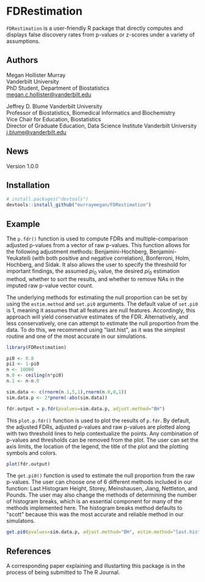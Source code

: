 FDRestimation
========

`FDRestimation` is a user-friendly R package that directly computes and displays false discovery rates from p-values or z-scores under a variety of assumptions. 

Authors
-------
Megan Hollister Murray     
Vanderbilt University  
PhD Student, Department of Biostatistics  
<i class="fas fa-envelope"></i>  megan.c.hollister@vanderbilt.edu  
  
Jeffrey D. Blume
Vanderbilt University  
Professor of Biostatistics, Biomedical Informatics and Biochemistry  
Vice Chair for Education, Biostatistics  
Director of Graduate Education, Data Science Institute  Vanderbilt University  
<i class="fas fa-envelope"></i>  j.blume@vanderbilt.edu  

News
----
Version 1.0.0

Installation
------------

``` r
# install.packages("devtools")
devtools::install_github("murraymegan/FDRestimation")
```

Example
-------

The `p.fdr()` function is used to compute FDRs and multiple-comparison adjusted p-values from a vector of raw p-values. This function allows for the following adjustment methods: Benjamini-Hochberg, Benjamini-Yeukateili (with both positive and negative correlation), Bonferroni, Holm, Hochberg, and Sidak. It also allows the user to specify the threshold for important findings, the assumed $pi_0$ value, the desired $pi_0$ estimation method, whether to sort the results, and whether to remove NAs in the imputed raw p-value vector count. 

The underlying methods for estimating the null proportion can be set by using the `estim.method` and `set.pi0` arguments. The default value of `set.pi0` is 1, meaning it assumes that all features are null features. Accordingly, this approach will yield conservative estimates of the FDR. Alternatively, and less conservatively, one can attempt to estimate the null proportion from the data. To do this, we recommend using "last.hist", as it was the simplest routine and one of the most accurate in our simulations. 

``` r
library(FDRestimation)

pi0 <- 0.8
pi1 <- 1-pi0
n <- 10000
n.0 <- ceiling(n*pi0)
n.1 <- n-n.0

sim.data <- c(rnorm(n.1,5,1),rnorm(n.0,0,1))
sim.data.p <- 2*pnorm(-abs(sim.data))

fdr.output = p.fdr(pvalues=sim.data.p, adjust.method="BH")
```

This `plot.p.fdr()` function is used to plot the results of `p.fdr`. By default, the adjusted FDRs, adjusted p-values and raw p-values are plotted along with two threshold lines to help contextualize the points. Any combination of p-values and thresholds can be removed from the plot. The user can set the axis limits, the location of the legend, the title of the plot and the plotting symbols and colors.

``` r
plot(fdr.output)
```

The `get.pi0()` function is used to estimate the null proportion from the raw p-values. The user can choose one of 6 different methods included in our function: Last Histogram Height, Storey, Meinshausen, Jiang, Nettleton, and Pounds. The user may also change the methods of determining the number of histogram breaks, which is an essential component for many of the methods implemented here. The histogram breaks method defaults to "scott" because this was the most accurate and reliable method in our simulatons. 

``` r 
get.pi0(pvalues=sim.data.p, adjust.method="BH", estim.method="last.hist")
```

References
----------

A corresponding paper explaining and illustarting this package is in the process of being submitted to The R Journal.

